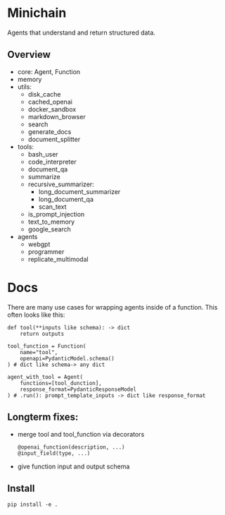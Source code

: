 # Minichain

Agents that understand and return structured data.

## Overview
- core: Agent, Function
- memory
- utils:
    - disk_cache
    - cached_openai
    - docker_sandbox
    - markdown_browser
    - search
    - generate_docs
    - document_splitter
- tools:
    - bash_user
    - code_interpreter
    - document_qa
    - summarize
    - recursive_summarizer:
        - long_document_summarizer
        - long_document_qa
        - scan_text
    - is_prompt_injection
    - text_to_memory
    - google_search
- agents
    - webgpt
    - programmer
    - replicate_multimodal



# Docs
There are many use cases for wrapping agents inside of a function. This often looks like this:
```
def tool(**inputs like schema): -> dict
    return outputs

tool_function = Function(
    name="tool",
    openapi=PydanticModel.schema()
) # dict like schema-> any dict

agent_with_tool = Agent(
    functions=[tool_dunction],
    response_format=PydanticResponseModel
) # .run(): prompt_template_inputs -> dict like response_format
```

## Longterm fixes:
- merge tool and tool_function via decorators
    ```
    @openai_function(description, ...)
    @input_field(type, ...)
    ```
- give function input and output schema


## Install
```
pip install -e .
```

